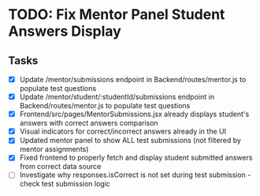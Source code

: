 # TODO: Fix Mentor Panel Student Answers Display

## Tasks
- [x] Update /mentor/submissions endpoint in Backend/routes/mentor.js to populate test questions
- [x] Update /mentor/student/:studentId/submissions endpoint in Backend/routes/mentor.js to populate test questions
- [x] Frontend/src/pages/MentorSubmissions.jsx already displays student's answers with correct answers comparison
- [x] Visual indicators for correct/incorrect answers already in the UI
- [x] Updated mentor panel to show ALL test submissions (not filtered by mentor assignments)
- [x] Fixed frontend to properly fetch and display student submitted answers from correct data source
- [ ] Investigate why responses.isCorrect is not set during test submission - check test submission logic
